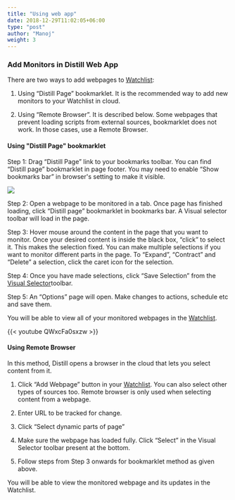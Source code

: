 ```yaml
---
title: "Using web app"
date: 2018-12-29T11:02:05+06:00
type: "post"
author: "Manoj"
weight: 3
---
```



  

### Add Monitors in Distill Web App

There are two ways to add webpages to  [Watchlist](https://distill.io/help/watchlist "watchlist"):

1.  Using “Distill Page” bookmarklet. It is the recommended way to add new monitors to your Watchlist in cloud.
    
2.  Using “Remote Browser”. It is described below. Some webpages that prevent loading scripts from external sources, bookmarklet does not work. In those cases, use a Remote Browser.
    

#### Using "Distill Page" bookmarklet

Step 1: Drag “Distill Page” link to your bookmarks toolbar. You can find “Distill page” bookmarklet in page footer. You may need to enable “Show bookmarks bar” in browser's setting to make it visible.

![](https://distill.io/help/_media/gettingstarted/bookmarklet.gif)

Step 2: Open a webpage to be monitored in a tab. Once page has finished loading, click “Distill page” bookmarklet in bookmarks bar. A Visual selector toolbar will load in the page.

Step 3: Hover mouse around the content in the page that you want to monitor. Once your desired content is inside the black box, “click” to select it. This makes the selection fixed. You can make multiple selections if you want to monitor different parts in the page. To “Expand”, “Contract” and “Delete” a selection, click the caret icon for the selection.

Step 4: Once you have made selections, click “Save Selection” from the  [Visual Selector](https://distill.io/help/visual-selector "visual-selector")toolbar.

Step 5: An “Options” page will open. Make changes to actions, schedule etc and save them.

You will be able to view all of your monitored webpages in the  [Watchlist](https://distill.io/help/watchlist "watchlist").


{{< youtube QWxcFa0sxzw >}}  



#### Using Remote Browser

In this method, Distill opens a browser in the cloud that lets you select content from it.

1.  Click “Add Webpage” button in your  [Watchlist](https://distill.io/help/watchlist "watchlist"). You can also select other types of sources too. Remote browser is only used when selecting content from a webpage.
    
2.  Enter  URL  to be tracked for change.
    
3.  Click “Select dynamic parts of page”
    
4.  Make sure the webpage has loaded fully. Click “Select” in the Visual Selector toolbar present at the bottom.
    
5.  Follow steps from Step 3 onwards for bookmarklet method as given above.
    

You will be able to view the monitored webpage and its updates in the Watchlist.